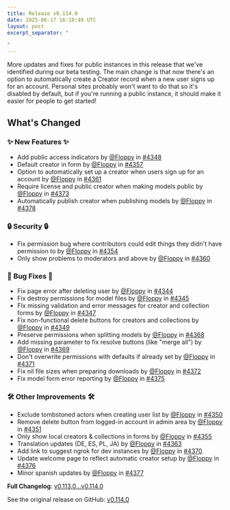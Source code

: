 ```yaml
---
title: Release v0.114.0
date: 2025-06-17 16:10:49 UTC
layout: post
excerpt_separator: "

"
---
```

More updates and fixes for public instances in this release that we've identified during our beta testing. The main change is that now there's an option to automatically create a Creator record when a new user signs up for an account. Personal sites probably won't want to do that so it's disabled by default, but if you're running a public instance, it should make it easier for people to get started!

<!-- Release notes generated using configuration in .github/release.yml at main -->

## What's Changed
### ✨ New Features ✨
* Add public access indicators by [@Floppy](https://github.com/Floppy) in [#4348](https://github.com/manyfold3d/manyfold/pull/4348)
* Default creator in form by [@Floppy](https://github.com/Floppy) in [#4357](https://github.com/manyfold3d/manyfold/pull/4357)
* Option to automatically set up a creator when users sign up for an account by [@Floppy](https://github.com/Floppy) in [#4361](https://github.com/manyfold3d/manyfold/pull/4361)
* Require license and public creator when making models public by [@Floppy](https://github.com/Floppy) in [#4373](https://github.com/manyfold3d/manyfold/pull/4373)
* Automatically publish creator when publishing models by [@Floppy](https://github.com/Floppy) in [#4378](https://github.com/manyfold3d/manyfold/pull/4378)
### 🔒 Security 🔒
* Fix permission bug where contributors could edit things they didn't have permission to by [@Floppy](https://github.com/Floppy) in [#4354](https://github.com/manyfold3d/manyfold/pull/4354)
* Only show problems to moderators and above by [@Floppy](https://github.com/Floppy) in [#4360](https://github.com/manyfold3d/manyfold/pull/4360)
### 🐛 Bug Fixes 🐛
* Fix page error after deleting user by [@Floppy](https://github.com/Floppy) in [#4344](https://github.com/manyfold3d/manyfold/pull/4344)
* Fix destroy permissions for model files by [@Floppy](https://github.com/Floppy) in [#4345](https://github.com/manyfold3d/manyfold/pull/4345)
* FIx missing validation and error messages for creator and collection forms by [@Floppy](https://github.com/Floppy) in [#4347](https://github.com/manyfold3d/manyfold/pull/4347)
* Fix non-functional delete buttons for creators and collections by [@Floppy](https://github.com/Floppy) in [#4349](https://github.com/manyfold3d/manyfold/pull/4349)
* Preserve permissions when splitting models by [@Floppy](https://github.com/Floppy) in [#4368](https://github.com/manyfold3d/manyfold/pull/4368)
* Add missing parameter to fix resolve buttons (like "merge all") by [@Floppy](https://github.com/Floppy) in [#4369](https://github.com/manyfold3d/manyfold/pull/4369)
* Don't overwrite permissions with defaults if already set by [@Floppy](https://github.com/Floppy) in [#4371](https://github.com/manyfold3d/manyfold/pull/4371)
* Fix nil file sizes when preparing downloads by [@Floppy](https://github.com/Floppy) in [#4372](https://github.com/manyfold3d/manyfold/pull/4372)
* Fix model form error reporting by [@Floppy](https://github.com/Floppy) in [#4375](https://github.com/manyfold3d/manyfold/pull/4375)
### 🛠️ Other Improvements 🛠️
* Exclude tombstoned actors when creating user list by [@Floppy](https://github.com/Floppy) in [#4350](https://github.com/manyfold3d/manyfold/pull/4350)
* Remove delete button from logged-in account in admin area by [@Floppy](https://github.com/Floppy) in [#4351](https://github.com/manyfold3d/manyfold/pull/4351)
* Only show local creators & collections in forms by [@Floppy](https://github.com/Floppy) in [#4355](https://github.com/manyfold3d/manyfold/pull/4355)
* Translation updates (DE, ES, PL, JA) by [@Floppy](https://github.com/Floppy) in [#4363](https://github.com/manyfold3d/manyfold/pull/4363)
* Add link to suggest ngrok for dev instances by [@Floppy](https://github.com/Floppy) in [#4370](https://github.com/manyfold3d/manyfold/pull/4370)
* Update welcome page to reflect automatic creator setup by [@Floppy](https://github.com/Floppy) in [#4376](https://github.com/manyfold3d/manyfold/pull/4376)
* Minor spanish updates by [@Floppy](https://github.com/Floppy) in [#4377](https://github.com/manyfold3d/manyfold/pull/4377)


**Full Changelog**: [v0.113.0...v0.114.0](https://github.com/manyfold3d/manyfold/compare/v0.113.0...v0.114.0)

See the original release on GitHub: [v0.114.0](https://github.com/manyfold3d/manyfold/releases/tag/v0.114.0)
